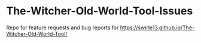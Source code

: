 # The-Witcher-Old-World-Tool-Issues
Repo for feature requests and bug reports for https://swirle13.github.io/The-Witcher-Old-World-Tool/
